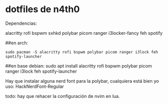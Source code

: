 

# dotfiles de n4th0

Dependencias:

alacritty
rofi
bspwm
sxhkd
polybar
picom 
ranger
i3locker-fancy
feh
spotify 

##en arch:

    sudo pacman -S alacritty rofi bspwm polybar picom ranger i3lock feh spotify-launcher

##en base debian: 
    sudo apt install alacritty rofi bspwm polybar picom ranger i3lock feh spotify-launcher

Hay que instalar alguna nerd font para la polybar, cualquiera está bien
yo uso: HackNerdFont-Regular

todo: hay que rehacer la configuración de nvim en lua.
